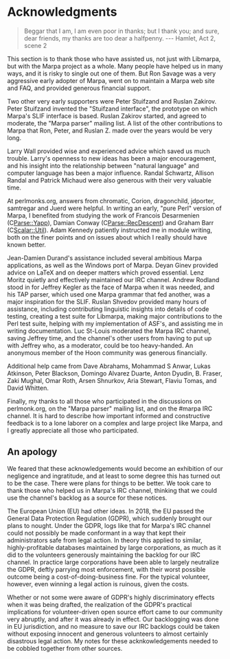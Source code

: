 <!--
Copyright 2022 Jeffrey Kegler
This file is part of Marpa::R2.  Marpa::R2 is free software: you can
redistribute it and/or modify it under the terms of the GNU Lesser
General Public License as published by the Free Software Foundation,
either version 3 of the License, or (at your option) any later version.

Marpa::R2 is distributed in the hope that it will be useful,
but WITHOUT ANY WARRANTY; without even the implied warranty of
MERCHANTABILITY or FITNESS FOR A PARTICULAR PURPOSE.  See the GNU
Lesser General Public License for more details.

You should have received a copy of the GNU Lesser
General Public License along with Marpa::R2.  If not, see
http://www.gnu.org/licenses/.
-->

# Acknowledgments

> Beggar that I am, I am even poor in thanks; but I thank you;
> and sure, dear friends, my thanks are too dear a halfpenny.
> --- Hamlet, Act 2, scene 2

This section is to thank those who have assisted us,
not just with Libmarpa,
but with the Marpa project as a whole.
Many people have helped us in many ways,
and it is risky
to single out one of them.
But
Ron Savage was a very aggressive early adopter of Marpa,
went on to maintain a Marpa web site and FAQ,
and provided generous financial support.

Two other very early supporters were
Peter Stuifzand and Ruslan Zakirov.
Peter Stuifzand invented the "Stuifzand interface",
the prototype on which Marpa's SLIF interface is based.
Ruslan Zakirov started, and agreed to moderate,
the "Marpa parser" mailing list.
A list of the other contributions to Marpa that Ron, Peter, and Ruslan Z. made
over the years would be very long.

Larry Wall provided wise and experienced advice which saved us much trouble.
Larry's openness to new ideas has been
a major encouragement,
and his insight into the relationship between
"natural language" and computer language
has been a major influence.
Randal Schwartz, Allison Randal and Patrick Michaud were also generous with their
very valuable time.

At perlmonks.org,
answers from
chromatic, Corion, dragonchild,
jdporter, samtregar and Juerd were helpful.
In writing an early, "pure Perl" version of Marpa, I benefited from studying
the work of Francois Desarmenien (C<Parse::Yapp>),
Damian Conway (C<Parse::RecDescent>) and
Graham Barr (C<Scalar::Util>).
Adam Kennedy patiently instructed me
in module writing,
both on the finer points and
on issues about which I really should have known better.

Jean-Damien Durand's assistance included several ambitious
Marpa applications,
as well as the Windows port of Marpa.
Deyan Ginev provided advice on LaTeX and
on deeper matters which proved essential.
Lenz Moritz quietly and effectively maintained our IRC channel.
Andrew Rodland stood in for Jeffrey Kegler as the face of Marpa
when it was needed,
and his TAP parser, which used one Marpa grammar that fed
another, was a major inspiration for the SLIF.
Ruslan Shvedov provided many hours of assistance,
including contributing linguistic insights into details of code testing,
creating a test suite for Libmarpa,
making major contributions to the Perl test suite,
helping with my implementation of ASF's,
and assisting me in writing documentation.
Luc St-Louis moderated the Marpa IRC channel,
saving Jeffrey time,
and the channel's other users from having to put up with Jeffrey who,
as a moderator,
could be too heavy-handed.
An anonymous member of the Hoon community was generous
financially.

Additional help came from
Dave Abrahams,
Mohammad S Anwar,
Lukas Atkinson,
Peter Blackson,
Domingo Alvarez Duarte,
Anton Dyudin,
B. Fraser,
Zaki Mughal,
Omar Roth,
Arsen Shnurkov,
Aria Stewart,
Flaviu Tomas,
and David Whitten.

Finally, my thanks to all those who participated
in the discussions on perlmonk.org,
on the "Marpa parser" mailing list,
and on the #marpa IRC channel.
It is hard to describe how important
informed and constructive feedback
is to a lone laborer on
a complex and large project like Marpa,
and I greatly appreciate all
those who participated.

## An apology

We feared that these acknowledgements would
become an exhibition of our negligence and ingratitude,
and at least to some degree this has turned out to be the case.
There were plans for things to be better.
We took care to thank those who helped us
in Marpa's IRC channel,
thinking that we could use the channel's backlog
as a source for these notices.

The European Union (EU) had other ideas.
In 2018, the EU passed the
General Data Protection Regulation (GDPR),
which suddenly brought our plans to nought.
Under the GDPR,
logs like that for Marpa's IRC channel could not possibly be made
conformant in a way that kept their administrators safe from
legal action.
In theory this applied to similar, highly-profitable databases maintained
by large corporations,
as much as it did to the volunteers
generously maintaining the backlog for our IRC channel.
In practice large corporations have been able to largely neutralize the GDPR,
deftly parrying most enforcement,
with their worst possible outcome being a cost-of-doing-business fine.
For the typical volunteer, however, even winning a legal action is ruinous,
given the costs.

Whether or not some were aware of
GDPR's highly discriminatory effects
when it was being drafted,
the realization of the GDPR's practical implications
for volunteer-driven open source effort
came to our community very abruptly,
and after it was already in effect.
Our backlogging was done in EU jurisdiction,
and no measure to save our IRC backlogs
could be taken
without exposing innocent and generous volunteers
to almost certainly disastrous legal action.
My notes for these acknkowledgements
needed to be cobbled together from other sources.

